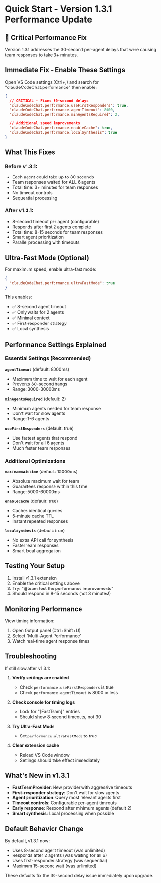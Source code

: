 # Quick Start - Version 1.3.1 Performance Update

## 🚀 Critical Performance Fix

Version 1.3.1 addresses the 30-second per-agent delays that were causing team responses to take 3+ minutes.

## Immediate Fix - Enable These Settings

Open VS Code settings (Ctrl+,) and search for "claudeCodeChat.performance" then enable:

```json
{
  // CRITICAL - Fixes 30-second delays
  "claudeCodeChat.performance.useFirstResponders": true,
  "claudeCodeChat.performance.agentTimeout": 8000,
  "claudeCodeChat.performance.minAgentsRequired": 2,

  // Additional speed improvements
  "claudeCodeChat.performance.enableCache": true,
  "claudeCodeChat.performance.localSynthesis": true
}
```

## What This Fixes

### Before v1.3.1:
- Each agent could take up to 30 seconds
- Team responses waited for ALL 6 agents
- Total time: 3+ minutes for team responses
- No timeout controls
- Sequential processing

### After v1.3.1:
- 8-second timeout per agent (configurable)
- Responds after first 2 agents complete
- Total time: 8-15 seconds for team responses
- Smart agent prioritization
- Parallel processing with timeouts

## Ultra-Fast Mode (Optional)

For maximum speed, enable ultra-fast mode:

```json
{
  "claudeCodeChat.performance.ultraFastMode": true
}
```

This enables:
- ✅ 8-second agent timeout
- ✅ Only waits for 2 agents
- ✅ Minimal context
- ✅ First-responder strategy
- ✅ Local synthesis

## Performance Settings Explained

### Essential Settings (Recommended)

**`agentTimeout`** (default: 8000ms)
- Maximum time to wait for each agent
- Prevents 30-second hangs
- Range: 3000-30000ms

**`minAgentsRequired`** (default: 2)
- Minimum agents needed for team response
- Don't wait for slow agents
- Range: 1-6 agents

**`useFirstResponders`** (default: true)
- Use fastest agents that respond
- Don't wait for all 6 agents
- Much faster team responses

### Additional Optimizations

**`maxTeamWaitTime`** (default: 15000ms)
- Absolute maximum wait for team
- Guarantees response within this time
- Range: 5000-60000ms

**`enableCache`** (default: true)
- Caches identical queries
- 5-minute cache TTL
- Instant repeated responses

**`localSynthesis`** (default: true)
- No extra API call for synthesis
- Faster team responses
- Smart local aggregation

## Testing Your Setup

1. Install v1.3.1 extension
2. Enable the critical settings above
3. Try: "@team test the performance improvements"
4. Should respond in 8-15 seconds (not 3 minutes!)

## Monitoring Performance

View timing information:
1. Open Output panel (Ctrl+Shift+U)
2. Select "Multi-Agent Performance"
3. Watch real-time agent response times

## Troubleshooting

If still slow after v1.3.1:

1. **Verify settings are enabled**
   - Check `performance.useFirstResponders` is true
   - Check `performance.agentTimeout` is 8000 or less

2. **Check console for timing logs**
   - Look for "[FastTeam]" entries
   - Should show 8-second timeouts, not 30

3. **Try Ultra-Fast Mode**
   - Set `performance.ultraFastMode` to true

4. **Clear extension cache**
   - Reload VS Code window
   - Settings should take effect immediately

## What's New in v1.3.1

- **FastTeamProvider**: New provider with aggressive timeouts
- **First-responder strategy**: Don't wait for slow agents
- **Agent prioritization**: Query most relevant agents first
- **Timeout controls**: Configurable per-agent timeouts
- **Early response**: Respond after minimum agents (default 2)
- **Smart synthesis**: Local processing when possible

## Default Behavior Change

By default, v1.3.1 now:
- Uses 8-second agent timeout (was unlimited)
- Responds after 2 agents (was waiting for all 6)
- Uses first-responder strategy (was sequential)
- Maximum 15-second wait (was unlimited)

These defaults fix the 30-second delay issue immediately upon upgrade.